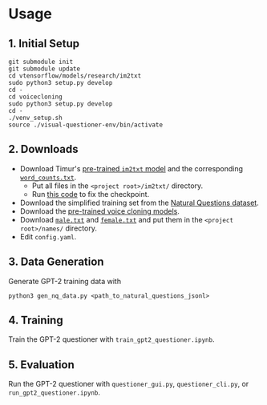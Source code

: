 # Usage

## 1. Initial Setup
```
git submodule init
git submodule update
cd vtensorflow/models/research/im2txt
sudo python3 setup.py develop
cd -
cd voicecloning
sudo python3 setup.py develop
cd -
./venv_setup.sh
source ./visual-questioner-env/bin/activate
```

## 2. Downloads
- Download Timur's [pre-trained `im2txt` model](https://drive.google.com/file/d/0Bw6m_66JSYLlRFVKQ2tGcUJaWjA/view) and the corresponding [`word_counts.txt`](https://drive.google.com/file/d/0B0tqC1h-STWAYXlEMV9uZUZ2d28/view).
  - Put all files in the `<project root>/im2txt/` directory.
  - Run [this code](https://github.com/tensorflow/models/issues/466#issuecomment-391240675) to fix the checkpoint.
- Download the simplified training set from the [Natural Questions dataset](https://ai.google.com/research/NaturalQuestions/download).
- Download the [pre-trained voice cloning models](https://github.com/CorentinJ/Real-Time-Voice-Cloning/wiki/Pretrained-models).
- Download [`male.txt`](https://www.cs.cmu.edu/afs/cs/project/ai-repository/ai/areas/nlp/corpora/names/male.txt) and [`female.txt`](https://www.cs.cmu.edu/afs/cs/project/ai-repository/ai/areas/nlp/corpora/names/female.txt) and put them in the `<project root>/names/` directory.
- Edit `config.yaml`.

## 3. Data Generation
Generate GPT-2 training data with
```
python3 gen_nq_data.py <path_to_natural_questions_jsonl>
```

## 4. Training
Train the GPT-2 questioner with `train_gpt2_questioner.ipynb`.

## 5. Evaluation
Run the GPT-2 questioner with `questioner_gui.py`, `questioner_cli.py`, or `run_gpt2_questioner.ipynb`.

